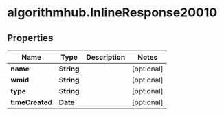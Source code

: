 # algorithmhub.InlineResponse20010

## Properties
Name | Type | Description | Notes
------------ | ------------- | ------------- | -------------
**name** | **String** |  | [optional] 
**wmid** | **String** |  | [optional] 
**type** | **String** |  | [optional] 
**timeCreated** | **Date** |  | [optional] 


